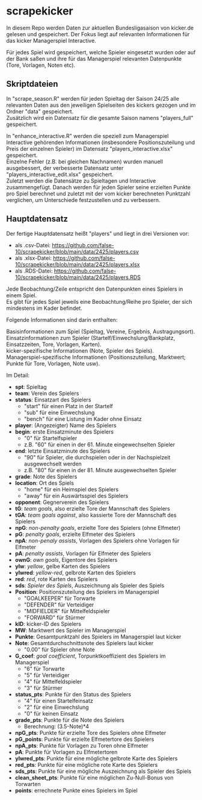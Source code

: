 # scrapekicker

In diesem Repo werden Daten zur aktuellen Bundesligasaison von kicker.de gelesen und gespeichert. Der Fokus liegt auf relevanten Informationen für das kicker Managerspiel Interactive.

Für jedes Spiel wird gespeichert, welche Spieler eingesetzt wurden oder auf der Bank saßen und ihre für das Managerspiel relevanten Datenpunkte (Tore, Vorlagen, Noten etc).

## Skriptdateien

In "scrape_season.R" werden für jeden Spieltag der Saison 24/25 alle relevanten Daten aus den jeweiligen Spielseiten des kickers gezogen und im Ordner "data" gespeichert.  
Zusätzlich wird ein Datensatz für die gesamte Saison namens "players_full" gespeichert.

In "enhance_interactive.R" werden die speziell zum Managerspiel Interactive gehörenden Informationen (insbesondere Positionszuteilung und Preis der einzelnen Spieler) im Datensatz "players_interactive.xlsx" gespeichert.  
Einzelne Fehler (z.B. bei gleichen Nachnamen) wurden manuell ausgebessert, der verbesserte Datensatz unter "players_interactive_edit.xlsx" gespeichert.  
Zuletzt werden die Datensätze zu Spieltagen und Interactive zusammengefügt. Danach werden für jeden Spieler seine erzielten Punkte pro Spiel berechnet und zuletzt mit der vom kicker berechneten Punktzahl verglichen, um Unterschiede festzustellen und zu verbessern.

## Hauptdatensatz

Der fertige Hauptdatensatz heißt "players" und liegt in drei Versionen vor: 
- als .csv-Datei: https://github.com/false-10/scrapekicker/blob/main/data/2425/players.csv
- als .xlsx-Datei: https://github.com/false-10/scrapekicker/blob/main/data/2425/players.xlsx
- als .RDS-Datei: https://github.com/false-10/scrapekicker/blob/main/data/2425/players.RDS

Jede Beobachtung/Zeile entspricht den Datenpunkten eines Spielers in einem Spiel.  
Es gibt für jedes Spiel jeweils eine Beobachtung/Reihe pro Spieler, der sich mindestens im Kader befindet.

Folgende Informationen sind darin enthalten:

Basisinformationen zum Spiel (Spieltag, Vereine, Ergebnis, Austragungsort).  
Einsatzinformationen zum Spieler (Startelf/Einwechslung/Bankplatz, Einsatzzeiten, Tore, Vorlagen, Karten).  
kicker-spezifische Informationen (Note, Spieler des Spiels).  
Managerspiel-spezifische Informationen (Positionszuteilung, Marktwert; Punkte für Tore, Vorlagen, Note usw).

Im Detail:

- **spt**: Spieltag
- **team**: Verein des Spielers
- **status**: Einsatzart des Spielers
  - "start" für einen Platz in der Startelf
  - "sub" für eine Einwechslung
  - "bench" für eine Listung im Kader ohne Einsatz
- **player**: (Angezeigter) Name des Spielers
- **begin**: erste Einsatzminute des Spielers
  - "0" für Startelfspieler
  - z.B. "60" für einen in der 61. Minute eingewechselten Spieler
- **end**: letzte Einsatzminute des Spielers
  - "90" für Spieler, die durchspielen oder in der Nachspielzeit ausgewechselt werden
  - z.B. "80" für einen in der 81. Minute ausgewechselten Spieler
- **grade**: Note des Spielers
- **location**: Ort des Spiels
  - "home" für ein Heimspiel des Spielers
  - "away" für ein Auswärtsspiel des Spielers
- **opponent**: Gegnerverein des Spielers
- **tG**: *team goals*, also erzielte Tore der Mannschaft des Spielers
- **tGA**: *team goals against*, also kassierte Tore der Mannschaft des Spielers
- **npG**: *non-penalty goals*, erzielte Tore des Spielers (ohne Elfmeter)
- **pG**: *penalty goals*, erzielte Elfmeter des Spielers
- **npA**: *non-penaly assists*, Vorlagen des Spielers ohne Vorlagen für Elfmeter
- **pA**: *penalty assists*, Vorlagen für Elfmeter des Spielers
- **ownG**: *own goals*, Eigentore des Spielers
- **ylw**: *yellow*, gelbe Karten des Spielers
- **ylwred**: *yellow-red*, gelbrote Karten des Spielers
- **red**: *red*, rote Karten des Spielers
- **sds**: *Spieler des Spiels*, Auszeichnung als Spieler des Spiels
- **Position**: Positionszuteilung des Spielers im Managerspiel
  - "GOALKEEPER" für Torwarte
  - "DEFENDER" für Verteidiger
  - "MIDFIELDER" für Mittelfeldspieler
  - "FORWARD" für Stürmer
- **kID**: kicker-ID des Spielers
- **MW**: Marktwert des Spieler im Managerspiel
- **Punkte**: Gesamtpunktzahl des Spielers im Managerspiel laut kicker
- **Note**: Gesamtdurchschnittsnote des Spielers laut kicker
  - "0.00" für Spieler ohne Note
- **G_coef**: *goal coefficient*, Torpunktkoeffizient des Spielers im Managerspiel
  - "6" für Torwarte
  - "5" für Verteidiger
  - "4" für Mittelfeldspieler
  - "3" für Stürmer
- **status_pts**: Punkte für den Status des Spielers
  - "4" für einen Startelfeinsatz
  - "2" für eine Einwechslung
  - "0" für keinen Einsatz
- **grade_pts**: Punkte für die Note des Spielers
  - Berechnung: (3.5-Note)*4
- **npG_pts**: Punkte für erzielte Tore des Spielers ohne Elfmeter
- **pG_points**: Punkte für erzielte Elfmetertore des Spielers
- **npA_pts**: Punkte für Vorlagen zu Toren ohne Elfmeter
- **pA**: Punkte für Vorlagen zu Elfmetertoren
- **ylwred_pts**: Punkte für eine mögliche gelbrote Karte des Spielers
- **red_pts**: Punkte für eine mögliche rote Karte des Spielers
- **sds_pts**: Punkte für eine mögliche Auszeichnung als Spieler des Spiels
- **clean_sheet_pts**: Punkte für eine möglichen Zu-Null-Bonus von Torwarten
- **points**: errechnete Punkte eines Spielers im Spiel
